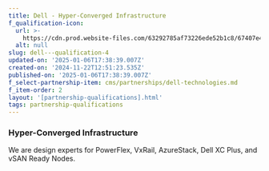 ```yaml
---
title: Dell - Hyper-Converged Infrastructure
f_qualification-icon:
  url: >-
    https://cdn.prod.website-files.com/63292785af73226ede52b1c8/67407e49398ec580427fbf26_671acdd550e74ac4ac2936eb_dataflow-03.svg
  alt: null
slug: dell---qualification-4
updated-on: '2025-01-06T17:38:39.007Z'
created-on: '2024-11-22T12:51:23.535Z'
published-on: '2025-01-06T17:38:39.007Z'
f_select-partnership-item: cms/partnerships/dell-technologies.md
f_item-order: 2
layout: '[partnership-qualifications].html'
tags: partnership-qualifications
---
```


### Hyper-Converged Infrastructure

We are design experts for PowerFlex, VxRail, AzureStack, Dell XC Plus, and vSAN Ready Nodes.
